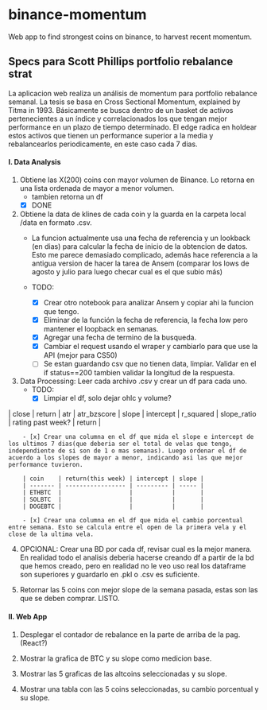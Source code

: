 # binance-momentum
 Web app to find strongest coins on binance, to harvest recent momentum.



## Specs para Scott Phillips portfolio rebalance strat

La aplicacion web realiza un análisis de momentum para portfolio rebalance semanal.
La tesis se basa en Cross Sectional Momentum, explained by Titma in 1993. Básicamente se busca dentro de un basket de activos pertenecientes a un índice y correlacionados los que tengan mejor performance en un plazo de tiempo determinado.
El edge radica en holdear estos activos que tienen un performance superior a la media y rebalancearlos periodicamente, en este caso cada 7 dias.

#### I. Data Analysis

1. Obtiene las X(200) coins con mayor volumen de Binance. Lo retorna en una lista ordenada de mayor a menor volumen.
    - tambien retorna un df
    - [x] DONE

2. Obtiene la data de klines de cada coin y la guarda en la carpeta local /data en formato .csv.
    - La funcion actualmente usa una fecha de referencia y un lookback (en dias) para calcular la fecha de inicio de la obtencion de datos. Esto me parece demasiado complicado, además hace referencia a la antigua version de hacer la tarea de Ansem (comparar los lows de agosto y julio para luego checar cual es el que subio más)
    
    - TODO: 
        - [x] Crear otro notebook para analizar Ansem y copiar ahi la funcion que tengo.
        - [x] Eliminar de la función la fecha de referencia, la fecha low pero mantener el loopback en  semanas.
        - [x] Agregar una fecha de termino de la busqueda.
        - [x] Cambiar el request usando el wraper y cambiarlo para que use la API (mejor para CS50)
        - [ ] Se estan guardando csv que no tienen data, limpiar. Validar en el if status==200 tambien validar la longitud de la respuesta.

3. Data Processing: Leer cada archivo .csv y crear un df para cada uno. 
    - TODO:
        - [x] Limpiar el df, solo dejar ohlc y volume?

| close | return | atr | atr_bzscore | slope | intercept | r_squared | slope_ratio | rating past week? | return |

        - [x] Crear una columna en el df que mida el slope e intercept de los ultimos 7 dias(que deberia ser el total de velas que tengo, independiente de si son de 1 o mas semanas). Luego ordenar el df de acuerdo a los slopes de mayor a menor, indicando asi las que mejor performance tuvieron.

        | coin    | return(this week) | intercept | slope |
        | ------- | ----------------- | --------- | ----- |
        | ETHBTC  |                   |           |       |
        | SOLBTC  |                   |           |       |
        | DOGEBTC |                   |           |       |

        - [x] Crear una columna en el df que mida el cambio porcentual entre semana. Esto se calcula entre el open de la primera vela y el close de la ultima vela.


4. OPCIONAL: Crear una BD por cada df, revisar cual es la mejor manera. 
    En realidad todo el analisis deberia hacerse creando df a partir de la bd que hemos creado, pero en realidad no le veo uso real los dataframe son superiores y guardarlo en .pkl o .csv es suficiente.

5. Retornar las 5 coins con mejor slope de la semana pasada, estas son las que se deben comprar. LISTO.

#### II. Web App

1. Desplegar el contador de rebalance en la parte de arriba de la pag. (React?)

2. Mostrar la grafica de BTC y su slope como medicion base.
3. Mostrar las 5 graficas de las altcoins seleccionadas y su slope.
4. Mostrar una tabla con las 5 coins seleccionadas, su cambio porcentual y su slope.



